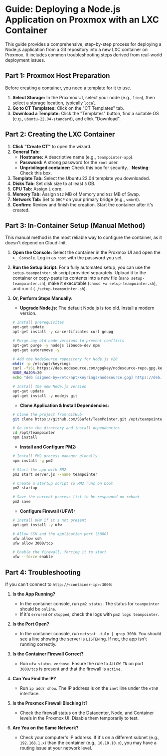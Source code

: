 # Guide: Deploying a Node.js Application on Proxmox with an LXC Container

This guide provides a comprehensive, step-by-step process for deploying a Node.js application from a Git repository into a new LXC container on Proxmox. It includes common troubleshooting steps derived from real-world deployment issues.

## Part 1: Proxmox Host Preparation

Before creating a container, you need a template for it to use.

1.  **Select Storage:** In the Proxmox UI, select your node (e.g., `lion`), then select a storage location, typically `local`.
2.  **Go to CT Templates:** Click on the "CT Templates" tab.
3.  **Download a Template:** Click the "Templates" button, find a suitable OS (e.g., `ubuntu-22.04-standard`), and click "Download".

## Part 2: Creating the LXC Container

1.  **Click "Create CT"** to open the wizard.
2.  **General Tab:**
    *   **Hostname:** A descriptive name (e.g., `teampointer-app`).
    *   **Password:** A strong password for the `root` user.
    *   **Unprivileged container:** Check this box for security.
    .   **Nesting**: Check this box.
3.  **Template Tab:** Select the Ubuntu 22.04 template you downloaded.
4.  **Disks Tab:** Set disk size to at least `8` GB.
5.  **CPU Tab:** Assign `1` core.
6.  **Memory Tab:** Assign `512` MB of Memory and `512` MB of Swap.
7.  **Network Tab:** Set to `DHCP` on your primary bridge (e.g., `vmbr0`).
8.  **Confirm:** Review and finish the creation. Start the container after it's created.

## Part 3: In-Container Setup (Manual Method)

This manual method is the most reliable way to configure the container, as it doesn't depend on Cloud-Init.

1.  **Open the Console:** Select the container in the Proxmox UI and open the `>_ Console`. Log in as `root` with the password you set.

2.  **Run the Setup Script:** For a fully automated setup, you can use the `setup-teampointer.sh` script provided separately. Upload it to the container or copy-paste its contents into a new file (`nano setup-teampointer.sh`), make it executable (`chmod +x setup-teampointer.sh`), and run it (`./setup-teampointer.sh`).

3.  **Or, Perform Steps Manually:**
    *   **Upgrade Node.js:** The default Node.js is too old. Install a modern version.
      ```bash
      # Install prerequisites
      apt-get update
      apt-get install -y ca-certificates curl gnupg

      # Purge any old node versions to prevent conflicts
      apt-get purge -y nodejs libnode-dev npm
      apt-get autoremove -y

      # Add the NodeSource repository for Node.js v20
      mkdir -p /etc/apt/keyrings
      curl -fsSL https://deb.nodesource.com/gpgkey/nodesource-repo.gpg.key | gpg --dearmor -o /etc/apt/keyrings/nodesource.gpg
      NODE_MAJOR=20
      echo "deb [signed-by=/etc/apt/keyrings/nodesource.gpg] https://deb.nodesource.com/node_$NODE_MAJOR.x nodistro main" | tee /etc/apt/sources.list.d/nodesource.list
      
      # Install the new Node.js version
      apt-get update
      apt-get install -y nodejs git
      ```

    *   **Clone Application & Install Dependencies:**
      ```bash
      # Clone the project from GitHub
      git clone https://github.com/SSafet/TeamPointer.git /opt/teampointer

      # Go into the directory and install dependencies
      cd /opt/teampointer
      npm install
      ```

    *   **Install and Configure PM2:**
      ```bash
      # Install PM2 process manager globally
      npm install -g pm2

      # Start the app with PM2
      pm2 start server.js --name teampointer

      # Create a startup script so PM2 runs on boot
      pm2 startup

      # Save the current process list to be respawned on reboot
      pm2 save
      ```
    
    *   **Configure Firewall (UFW):**
      ```bash
      # Install UFW if it's not present
      apt-get install -y ufw

      # Allow SSH and the application port (3000)
      ufw allow ssh
      ufw allow 3000/tcp

      # Enable the firewall, forcing it to start
      ufw --force enable
      ```

## Part 4: Troubleshooting

If you can't connect to `http://<container-ip>:3000`:

1.  **Is the App Running?**
    *   In the container console, run `pm2 status`. The status for `teampointer` should be `online`.
    *   If it's `errored` or `stopped`, check the logs with `pm2 logs teampointer`.

2.  **Is the Port Open?**
    *   In the container console, run `netstat -tuln | grep 3000`. You should see a line showing the server is `LISTEN`ing. If not, the app isn't running correctly.

3.  **Is the Container Firewall Correct?**
    *   Run `ufw status verbose`. Ensure the rule to `ALLOW IN` on port `3000/tcp` is present and that the firewall is `active`.

4.  **Can You Find the IP?**
    *   Run `ip addr show`. The IP address is on the `inet` line under the `eth0` interface.

5.  **Is the Proxmox Firewall Blocking It?**
    *   Check the firewall status on the Datacenter, Node, and Container levels in the Proxmox UI. Disable them temporarily to test.

6.  **Are You on the Same Network?**
    *   Check your computer's IP address. If it's on a different subnet (e.g., `192.168.1.x`) than the container (e.g., `10.10.10.x`), you may have a routing issue at your network level. 